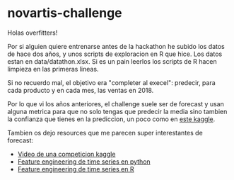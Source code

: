 # novartis-challenge


Holas overfitters!


Por si alguien quiere entrenarse antes de la hackathon he subido los datos de hace dos años, y unos scripts de exploracion en R que hice. Los datos estan en data/datathon.xlsx. Si es un pain leerlos los scripts de R hacen limpieza en las primeras lineas.

Si no recuerdo mal, el objetivo era "completer al execel": predecir, para cada producto y en cada mes, las ventas en 2018.


Por lo que vi los años anteriores, el challenge suele ser de forecast y usan alguna metrica para que no solo tengas que predecir la media sino tambien la confianza que tienes en la prediccion, un poco como en [este kaggle](https://www.kaggle.com/c/m5-forecasting-uncertainty).


Tambien os dejo resources que me parecen super interestantes de forecast:

* [Video de una competicion kaggle](https://www.youtube.com/watch?v=s3YkZPNKLYg)
* [Feature engineering de time series en python](https://maxhalford.github.io/blog/pandas-tricks/)
* [Feature engineering de time series en R](https://davisvaughan.github.io/slider/)


